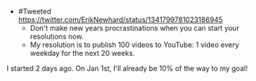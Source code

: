 - #Tweeted https://twitter.com/ErikNewhard/status/1341799781023186945
    - Don't make new years procrastinations when you can start your resolutions now.
    - My resolution is to publish 100 videos to YouTube:
1 video every weekday for the next 20 weeks.

I started 2 days ago. On Jan 1st, I'll already be 10% of the way to my goal!
